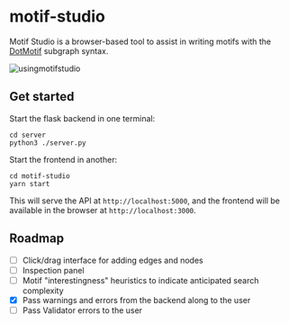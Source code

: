 # motif-studio

Motif Studio is a browser-based tool to assist in writing motifs with the [DotMotif](https://github.com/aplbrain/dotmotif) subgraph syntax.

![usingmotifstudio](https://user-images.githubusercontent.com/693511/102022121-ad5b8180-3d52-11eb-85c3-45a2aa0d930c.gif)

## Get started

Start the flask backend in one terminal:

```shell
cd server
python3 ./server.py
```

Start the frontend in another:

```shell
cd motif-studio
yarn start
```

This will serve the API at `http://localhost:5000`, and the frontend will be available in the browser at `http://localhost:3000`.


## Roadmap

- [ ] Click/drag interface for adding edges and nodes
- [ ] Inspection panel
- [ ] Motif "interestingness" heuristics to indicate anticipated search complexity
- [x] Pass warnings and errors from the backend along to the user
- [ ] Pass Validator errors to the user
